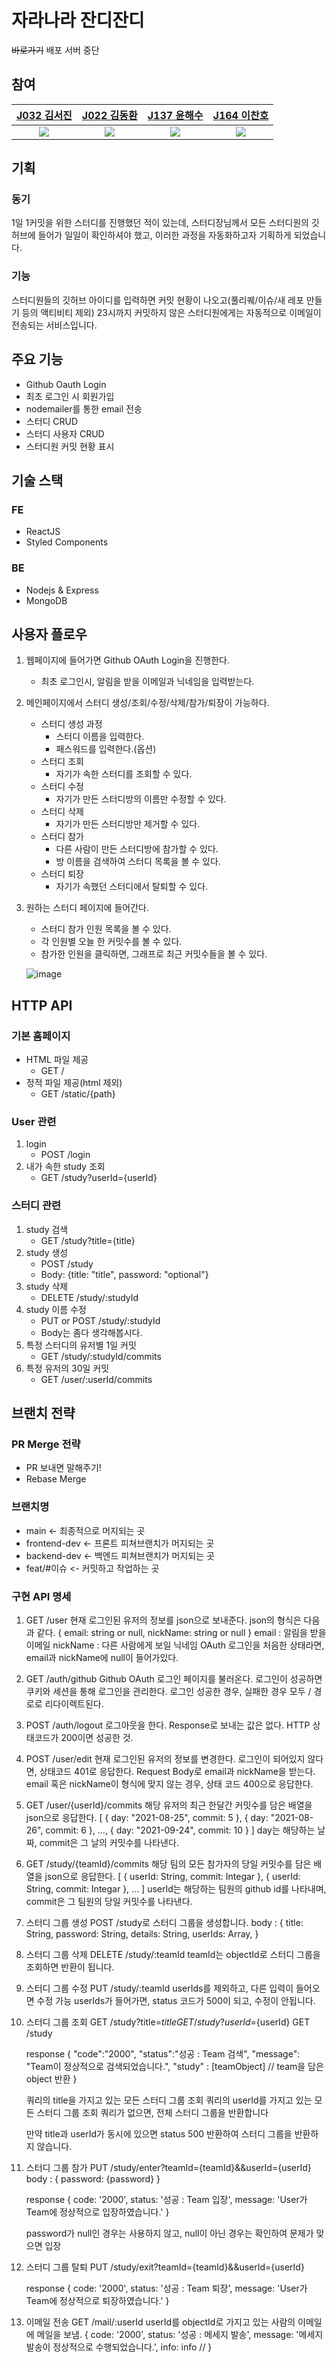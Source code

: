 # 자라나라 잔디잔디
~~바로가기~~ 배포 서버 중단

## 참여

[J032 김서진](https://github.com/SeojinSeojin)|[J022 김동환](https://github.com/gidskql6671)|[J137 윤해수](https://github.com/haesoo9410)|[J164 이찬호](https://github.com/ChanHoLee275)
|:---:|:---:|:---:|:---:|
<img src="https://github.com/SeojinSeojin.png">|<img src="https://github.com/gidskql6671.png">|<img src="https://github.com/haesoo9410.png">|<img src="https://github.com/ChanHoLee275.png">

## 기획

### 동기
1일 1커밋을 위한 스터디를 진행했던 적이 있는데, 스터디장님께서 모든 스터디원의 깃허브에 들어가 일일이 확인하셔야 했고, 이러한 과정을 자동화하고자 기획하게 되었습니다.

### 기능
스터디원들의 깃허브 아이디를 입력하면 커밋 현황이 나오고(풀리퀘/이슈/새 레포 만들기 등의 액티비티 제외)
23시까지 커밋하지 않은 스터디원에게는 자동적으로 이메일이 전송되는 서비스입니다.

## 주요 기능
- Github Oauth Login
- 최초 로그인 시 회원가입
- nodemailer를 통한 email 전송
- 스터디 CRUD
- 스터디 사용자 CRUD
- 스터디원 커밋 현황 표시

## 기술 스택

### FE
- ReactJS
- Styled Components

### BE
- Nodejs & Express
- MongoDB


## 사용자 플로우
1. 웹페이지에 들어가면 Github OAuth Login을 진행한다.
    - 최초 로그인시, 알림을 받을 이메일과 닉네임을 입력받는다.
2. 메인페이지에서 스터디 생성/조회/수정/삭제/참가/퇴장이 가능하다.
    - 스터디 생성 과정
        - 스터디 이름을 입력한다.
        - 패스워드를 입력한다.(옵션)
    - 스터디 조회
        - 자기가 속한 스터디를 조회할 수 있다.
    - 스터디 수정
        - 자기가 만든 스터디방의 이름만 수정할 수 있다.
    - 스터디 삭제
        - 자기가 만든 스터디방만 제거할 수 있다.
    - 스터디 참가
        - 다른 사람이 만든 스터디방에 참가할 수 있다.
        - 방 이름을 검색하여 스터디 목록을 볼 수 있다.
    - 스터디 퇴장
        - 자기가 속했던 스터디에서 탈퇴할 수 있다.
3. 원하는 스터디 페이지에 들어간다.
    - 스터디 참가 인원 목록을 볼 수 있다.
    - 각 인원별 오늘 한 커밋수를 볼 수 있다.
    - 참가한 인원을 클릭하면, 그래프로 최근 커밋수들을 볼 수 있다.
    
    ![image](https://user-images.githubusercontent.com/48249505/134449653-473fb71e-dba7-4056-a5fa-8d4d5b23846a.png)

## HTTP API
### 기본 홈페이지
- HTML 파일 제공
    - GET /
- 정적 파일 제공(html 제외)
    - GET /static/{path}

### User 관련
1. login
    - POST /login
2. 내가 속한 study 조회
    - GET /study?userId={userId}
### 스터디 관련
1. study 검색
    - GET /study?title={title}
2. study 생성
    - POST /study
    - Body: {title: "title", password: "optional"}
3. study 삭제
    - DELETE /study/:studyId
4. study 이름 수정
    - PUT or POST /study/:studyId
    - Body는 좀다 생각해봅시다.
5. 특정 스터디의 유저별 1일 커밋
    - GET /study/:studyId/commits
6. 특정 유저의 30일 커밋
    - GET /user/:userId/commits

## 브랜치 전략

### PR Merge 전략
* PR 보내면 말해주기!
* Rebase Merge

### 브랜치명
* main <- 최종적으로 머지되는 곳
* frontend-dev <- 프론트 피쳐브랜치가 머지되는 곳
* backend-dev <- 백엔드 피쳐브랜치가 머지되는 곳
* feat/#이슈 <- 커밋하고 작업하는 곳


### 구현 API 명세

1. GET /user
    현재 로그인된 유저의 정보를 json으로 보내준다.
    json의 형식은 다음과 같다.
    { email: string or null, nickName: string or null }
    email : 알림을 받을 이메일
    nickName : 다른 사람에게 보일 닉네임
    OAuth 로그인을 처음한 상태라면, email과 nickName에 null이 들어가있다.
2. GET /auth/github
    Github OAuth 로그인 페이지를 불러온다.
    로그인이 성공하면 쿠키와 세션을 통해 로그인을 관리한다.
    로그인 성공한 경우, 실패한 경우 모두 / 경로로 리다이렉트된다.
3. POST /auth/logout
    로그아웃을 한다.
    Response로 보내는 값은 없다. HTTP 상태코드가 200이면 성공한 것.
4. POST /user/edit
    현재 로그인된 유저의 정보를 변경한다.
    로그인이 되어있지 않다면, 상태코드 401로 응답한다.
    Request Body로 email과 nickName을 받는다.
    email 혹은 nickName이 형식에 맞지 않는 경우, 상태 코드 400으로 응답한다.

5. GET /user/{userId}/commits
	해당 유저의 최근 한달간 커밋수를 담은 배열을 json으로 응답한다.
	[ { day: "2021-08-25", commit: 5 }, { day: "2021-08-26", commit: 6 }, ..., { day: "2021-09-24", commit: 10 } ]
	day는 해당하는 날짜, commit은 그 날의 커밋수를 나타낸다.
6. GET /study/{teamId}/commits
	해당 팀의 모든 참가자의 당일 커밋수를 담은 배열을 json으로 응답한다.
	[ { userId: String, commit: Integar }, { userId: String, commit: Integar }, ... ]
	userId는 해당하는 팀원의 github id를 나타내며, commit은 그 팀원의 당일 커밋수를 나타낸다.
7. 스터디 그룹 생성
	POST /study로 스터디 그룹을 생성합니다.
	body : {
	title: String,
	password: String,
	details: String,
	userIds: Array,
	}
    
8. 스터디 그룹 삭제
	DELETE /study/:teamId
	teamId는 objectId로 스터디 그룹을 조회하면 반환이 됩니다.
	
9. 스터디 그룹 수정
    PUT /study/:teamId
	userIds를 제외하고, 다른 입력이 들어오면 수정 가능
	userIds가 들어가면, status 코드가 500이 되고, 수정이 안됩니다.
    
10. 스터디 그룹 조회
	GET /study?title=${title}
	GET /study?userId=${userId}
	GET /study
    
    response
    {
        "code":"2000",
        "status":"성공 : Team 검색",
        "message": "Team이 정상적으로 검색되었습니다.",
        "study" : [teamObject] // team을 담은 object 반환
    }
		
	쿼리의 title을 가지고 있는 모든 스터디 그룹 조회
	쿼리의 userId를 가지고 있는 모든 스터디 그룹 조회
	쿼리가 없으면, 전체 스터디 그룹을 반환합니다
	
	만약 title과 userId가 동시에 있으면 status 500 반환하여 스터디 그룹을 반환하지 않습니다.
11. 스터디 그룹 참가
    PUT /study/enter?teamId={teamId}&&userId={userId}
    body : {
        password: {password}
    }
    
    response
    {
            code: '2000',
            status: '성공 : Team 입장',
            message: 'User가 Team에 정상적으로 입장하였습니다.'
    }
    
    password가 null인 경우는 사용하지 않고, null이 아닌 경우는 확인하여 문제가 맞으면 입장
    
13. 스터디 그룹 탈퇴
    PUT /study/exit?teamId={teamId}&&userId={userId}
    
    response
    {
            code: '2000',
            status: '성공 : Team 퇴장',
            message: 'User가 Team에 정상적으로 퇴장하였습니다.'
    }
    
15. 이메일 전송
    GET /mail/:userId
    userId를 objectId로 가지고 있는 사람의 이메일에 메일을 보냄.
    {
        code: '2000',
        status: '성공 : 메세지 발송',
        message: '메세지 발송이 정상적으로 수행되었습니다.',
        info: info // 
    }
